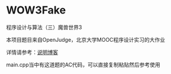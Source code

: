 # WOW3Fake

程序设计与算法（三）魔兽世界3

本项目题目来自OpenJudge，北京大学MOOC程序设计实习的大作业

详情请参考：[说明博客](https://holmecat.github.io/post/[C++]%20北大MOOC综合大作业/)

main.cpp当中有这道题的AC代码，可以直接复制粘贴然后参考使用
